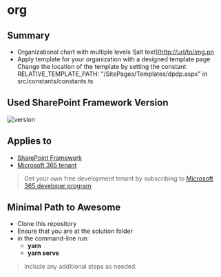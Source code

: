 # org

## Summary

- Organizational chart with multiple levels
 ![alt text]([http://url/to/img.pn](https://github.com/LeewisJohn/ORG_SPFX/blob/main/img/org.png)
- Apply template for your organization with a designed template page
Change the location of the template by setting the constant RELATIVE_TEMPLATE_PATH: "/SitePages/Templates/dpdp.aspx" in src/constants/constants.ts

## Used SharePoint Framework Version

![version](https://img.shields.io/badge/version-1.20.0-green.svg)

## Applies to

- [SharePoint Framework](https://aka.ms/spfx)
- [Microsoft 365 tenant](https://docs.microsoft.com/en-us/sharepoint/dev/spfx/set-up-your-developer-tenant)

> Get your own free development tenant by subscribing to [Microsoft 365 developer program](http://aka.ms/o365devprogram)

## Minimal Path to Awesome

- Clone this repository
- Ensure that you are at the solution folder
- in the command-line run:
  - **yarn**
  - **yarn serve**

> Include any additional steps as needed.
